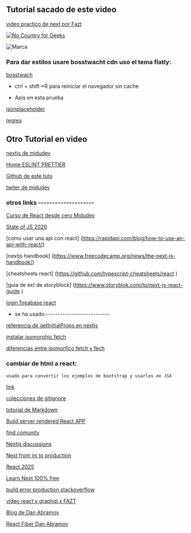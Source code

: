 
 ## Tutorial sacado de este video


[video practico de next por Fazt](https://www.youtube.com/watch?v=Tn6QYliFBcs)    

[![No Country for Geeks](https://img.shields.io/badge/Colaborando%20en-No%20Country%20for%20Geeks-orange.svg)](http://www.nocountryforgeeks.com/author/gallardo)

![Marca](https://upload.wikimedia.org/wikipedia/commons/4/48/Markdown-mark.svg)

### Para dar estilos usare bosstwacht cdn uso el tema flatly: 


[bosstwach](https://www.bootstrapcdn.com/bootswatch/)


- ctrl + shift +R    para reiniciar el navegador sin cache 

- Apis en esta prueba

[jsonplaceholder](https://jsonplaceholder.typicode.com)


[regres]( https://reqres.in/)


## Otro Tutorial en video

[nextjs de midudev](https://www.youtube.com/watch?v=2jxc8DMzt0I)

[Home ESLINT PRETTIER](https://www.youtube.com/watch?v=EEDRcolSHms)

[Github de este tuto](https://github.com/midudev/react-live-coding)

[twiter de midudev](https://twitter.com/midudev)


### otros links --------------------

[Curso de React desde cero Midudev](https://github.com/midudev/react-live-coding)

[State of JS 2020](https://www.youtube.com/watch?v=MX4h4IHCLBQ)

[como usar una api con react] (https://rapidapi.com/blog/how-to-use-an-api-with-react/)


[nextjs handbook] (https://www.freecodecamp.org/news/the-next-js-handbook/)


[cheatsheets react] (https://github.com/typescript-cheatsheets/react )


[guia de ext de storyblock] (https://www.storyblok.com/tp/next-js-react-guide )

[login fireabase react](https://www.youtube.com/watch?v=UlYGGCNFcWo)




- se ha usado:---------------------------


[referencia de getInitialProps en nextjs](https://nextjs.org/docs/api-reference/data-fetching/getInitialProps)


[instalar isomorphic fetch](https://www.npmjs.com/package/isomorphic-fetch)


[diferencias entre isomorfico fetch y fech](https://stackoverflow.com/questions/37936715/what-is-the-difference-between-isomorphic-fetch-and-fetch)





### cambiar de html a react:
    usado para convertir los ejemplos de bootstrap y usarlos en JSX 

 
[link](https://magic.reactjs.net/htmltojsx.htm)


[colecciones de gitignore](https://github.com/github/gitignore)

[totorial de Markdown](https://cuadernosdenotas.github.io/creandoestesitio/006Markdown.html)

[Build server rendered React APP](https://tilomitra.medium.com/building-server-rendered-react-apps-with-nextjs-40313e978cb4)

[find comunity](https://spectrum.chat/explore)

[Nextjs discussions](https://github.com/vercel/next.js/discussions)

[Next from ini to production](https://medium.com/@sscaff1/nextjs-from-npm-init-to-production-c9f543169bfb)


[React 2025](https://react2025.com/)

[Learn Next 100% free](https://masteringnextjs.com/)

[build error production stackoverflow](https://stackoverflow.com/questions/53712936/how-to-build-next-js-production)

[video react y graphql x FAZT](https://www.youtube.com/watch?v=mOXabxAUkzg)

[Blog de Dan Abramov](https://overreacted.io/)

[React Fiber Dan Abramov](https://www.youtube.com/watch?v=crM1iRVGpGQ&fbclid=IwAR1JV-Ph5TFpZwhyIps2FqNEGMKERIIzF2QSkMQz5YJ1fwnRUIU8A1tH6eM)